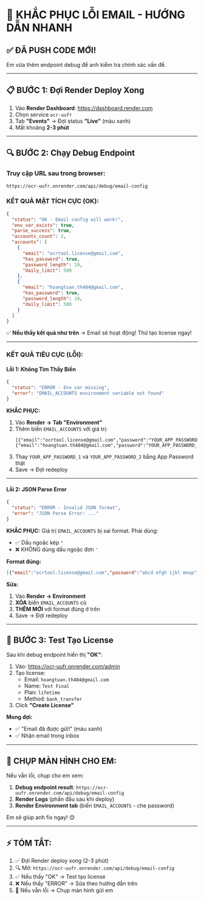 # 🚨 KHẮC PHỤC LỖI EMAIL - HƯỚNG DẪN NHANH

## ✅ ĐÃ PUSH CODE MỚI!

Em vừa thêm endpoint debug để anh kiểm tra chính xác vấn đề.

---

## 📋 BƯỚC 1: Đợi Render Deploy Xong

1. Vào **Render Dashboard**: https://dashboard.render.com
2. Chọn service `ocr-uufr`
3. Tab **"Events"** → Đợi status **"Live"** (màu xanh)
4. Mất khoảng **2-3 phút**

---

## 🔍 BƯỚC 2: Chạy Debug Endpoint

### Truy cập URL sau trong browser:

```
https://ocr-uufr.onrender.com/api/debug/email-config
```

### KẾT QUẢ MẶT TÍCH CỰC (OK):

```json
{
  "status": "OK - Email config will work!",
  "env_var_exists": true,
  "parse_success": true,
  "accounts_count": 2,
  "accounts": [
    {
      "email": "ocrtool.license@gmail.com",
      "has_password": true,
      "password_length": 19,
      "daily_limit": 500
    },
    {
      "email": "hoangtuan.th484@gmail.com",
      "has_password": true,
      "password_length": 19,
      "daily_limit": 500
    }
  ]
}
```

✅ **Nếu thấy kết quả như trên** → Email sẽ hoạt động! Thử tạo license ngay!

---

### KẾT QUẢ TIÊU CỰC (LỖI):

#### Lỗi 1: Không Tìm Thấy Biến
```json
{
  "status": "ERROR - Env var missing",
  "error": "EMAIL_ACCOUNTS environment variable not found"
}
```

**KHẮC PHỤC:**
1. Vào **Render → Tab "Environment"**
2. Thêm biến `EMAIL_ACCOUNTS` với giá trị:
   ```
   [{"email":"ocrtool.license@gmail.com","password":"YOUR_APP_PASSWORD_1","daily_limit":500},{"email":"hoangtuan.th484@gmail.com","password":"YOUR_APP_PASSWORD_2","daily_limit":500}]
   ```
3. Thay `YOUR_APP_PASSWORD_1` và `YOUR_APP_PASSWORD_2` bằng App Password thật
4. Save → Đợi redeploy

---

#### Lỗi 2: JSON Parse Error
```json
{
  "status": "ERROR - Invalid JSON format",
  "error": "JSON Parse Error: ..."
}
```

**KHẮC PHỤC:**
Giá trị `EMAIL_ACCOUNTS` bị sai format. Phải dùng:
- ✅ Dấu ngoặc kép `"`  
- ❌ KHÔNG dùng dấu ngoặc đơn `'`

**Format đúng:**
```json
[{"email":"ocrtool.license@gmail.com","password":"abcd efgh ijkl mnop","daily_limit":500},{"email":"hoangtuan.th484@gmail.com","password":"wxyz 1234 5678 9000","daily_limit":500}]
```

**Sửa:**
1. Vào **Render → Environment**
2. **XÓA** biến `EMAIL_ACCOUNTS` cũ
3. **THÊM MỚI** với format đúng ở trên
4. Save → Đợi redeploy

---

## 🎯 BƯỚC 3: Test Tạo License

Sau khi debug endpoint hiển thị **"OK"**:

1. Vào: https://ocr-uufr.onrender.com/admin
2. Tạo license:
   - Email: `hoangtuan.th484@gmail.com`
   - Name: `Test Final`
   - Plan: `lifetime`
   - Method: `bank_transfer`
3. Click **"Create License"**

**Mong đợi:**
- ✅ "Email đã được gửi!" (màu xanh)
- ✅ Nhận email trong inbox

---

## 📸 CHỤP MÀN HÌNH CHO EM:

Nếu vẫn lỗi, chụp cho em xem:

1. **Debug endpoint result**: `https://ocr-uufr.onrender.com/api/debug/email-config`
2. **Render Logs** (phần đầu sau khi deploy)
3. **Render Environment tab** (biến `EMAIL_ACCOUNTS` - che password)

Em sẽ giúp anh fix ngay! 😊

---

## ⚡ TÓM TẮT:

1. ✅ Đợi Render deploy xong (2-3 phút)
2. 🔍 Mở: `https://ocr-uufr.onrender.com/api/debug/email-config`
3. ✅ Nếu thấy "OK" → Test tạo license
4. ❌ Nếu thấy "ERROR" → Sửa theo hướng dẫn trên
5. 📸 Nếu vẫn lỗi → Chụp màn hình gửi em

